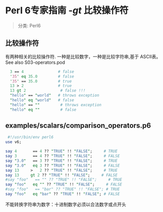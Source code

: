 # Perl 6专家指南 -_gt_ 比较操作符
> 分类: Perl6


## 比较操作符
有两种相关的比较操作符. 一种是比较数字，一种是比较字符串,基于 ASCII表。
See also S03-operators.pod

```perl
  3 == 4               # false
  '35' eq 35.0         # false
  '35' == 35.0         # true
  13 > 2               # true
  13 gt 2               # false !!!
  "hello" == "world"   # throws exception
  "hello" eq "world"   # false
  "hello" == ""         # throws exception
  "hello" eq ""         # false
```
 ##  examples/scalars/comparison_operators.p6
```perl
 #!/usr/bin/env perl6
use v6;

say 4       == 4 ?? "TRUE" !! "FALSE";     # TRUE
say 3       == 4 ?? "TRUE" !! "FALSE";     # FALSE
say "3.0"   == 3 ?? "TRUE" !! "FALSE";     # TRUE
say "3.0"   eq 3 ?? "TRUE" !! "FALSE";     # FALSE
say 13     >   2 ?? "TRUE" !! "FALSE";     # TRUE
say 13     gt 2 ?? "TRUE" !! "FALSE";     # FALSE
#say "foo"   == "" ?? "TRUE" !! "FALSE";     # TRUE
say "foo"   eq "" ?? "TRUE" !! "FALSE";     # FALSE
#say "foo"   == "bar" ?? "TRUE" !! "FALSE"; # TRUE
say "foo"   eq "bar" ?? "TRUE" !! "FALSE"; # FALSE
```

  不能转换字符串为数字：十进制数字必须以合法数字或点开头
